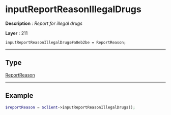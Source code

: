 # inputReportReasonIllegalDrugs

**Description** : *Report for illegal drugs*

**Layer** : 211

```tl
inputReportReasonIllegalDrugs#a8eb2be = ReportReason;
```

---

## Type

[ReportReason](type/ReportReason)

---

## Example

```php
$reportReason = $client->inputReportReasonIllegalDrugs();
```